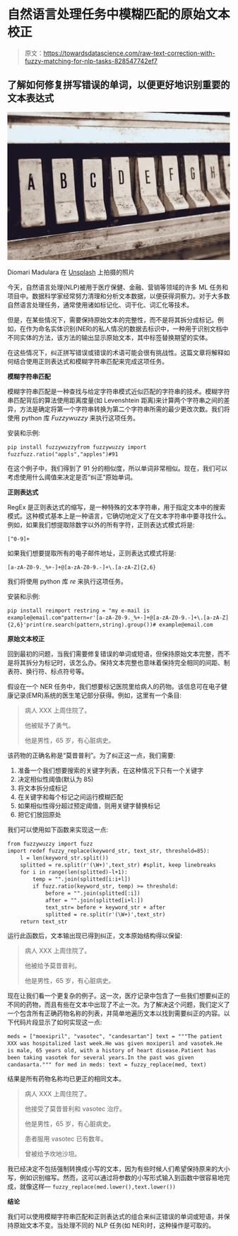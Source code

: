 # 自然语言处理任务中模糊匹配的原始文本校正

> 原文：<https://towardsdatascience.com/raw-text-correction-with-fuzzy-matching-for-nlp-tasks-828547742ef7>

## 了解如何修复拼写错误的单词，以便更好地识别重要的文本表达式

![](img/013d48202172113b5d4f13300cb28407.png)

Diomari Madulara 在 [Unsplash](https://unsplash.com?utm_source=medium&utm_medium=referral) 上拍摄的照片

今天，自然语言处理(NLP)被用于医疗保健、金融、营销等领域的许多 ML 任务和项目中。数据科学家经常努力清理和分析文本数据，以便获得洞察力。对于大多数自然语言处理任务，通常使用诸如标记化、词干化、词汇化等技术。

但是，在某些情况下，需要保持原始文本的完整性，而不是将其拆分成标记。例如，在作为命名实体识别(NER)的私人情况的数据去标识中，一种用于识别文档中不同实体的方法，该方法的输出显示原始文本，其中标签替换期望的实体。

在这些情况下，纠正拼写错误或错误的术语可能会很有挑战性。这篇文章将解释如何结合使用正则表达式和模糊字符串匹配来完成这项任务。

**模糊字符串匹配**

模糊字符串匹配是一种查找与给定字符串模式近似匹配的字符串的技术。模糊字符串匹配背后的算法使用距离度量(如 Levenshtein 距离)来计算两个字符串之间的差异，方法是确定将第一个字符串转换为第二个字符串所需的最少更改次数。我们将使用 python 库 *Fuzzywuzzy* 来执行这项任务。

安装和示例:

```
pip install fuzzywuzzyfrom fuzzywuzzy import fuzzfuzz.ratio("appls","apples")#91
```

在这个例子中，我们得到了 91 分的相似度，所以单词非常相似。现在，我们可以考虑使用什么阈值来决定是否“纠正”原始单词。

**正则表达式**

RegEx 是正则表达式的缩写，是一种特殊的文本字符串，用于指定文本中的搜索模式。这种模式基本上是一种语言，它确切地定义了在文本字符串中要寻找什么。例如，如果我们想提取除数字以外的所有字符，正则表达式模式将是:

```
[^0-9]+
```

如果我们想要提取所有的电子邮件地址，正则表达式模式将是:

```
[a-zA-Z0-9._%+-]+@[a-zA-Z0-9.-]+\.[a-zA-Z]{2,6}
```

我们将使用 python 库 *re* 来执行这项任务。

安装和示例:

```
pip install reimport restring = "my e-mail is example@email.com"pattern=r'[a-zA-Z0-9._%+-]+@[a-zA-Z0-9.-]+\.[a-zA-Z]{2,6}'print(re.search(pattern,string).group())# example@email.com
```

**原始文本校正**

回到最初的问题，当我们需要修复错误的单词或短语，但保持原始文本完整，而不是将其拆分为标记时，该怎么办。保持文本完整也意味着保持完全相同的间距、制表符、换行符、标点符号等。

假设在一个 NER 任务中，我们想要标记医院里给病人的药物。该信息可在电子健康记录(EMR)系统的医生笔记部分获得。例如，这里有一个条目:

> 病人 XXX 上周住院了。
> 
> 他被赋予了勇气。
> 
> 他是男性，65 岁，有心脏病史。

该药物的正确名称是“莫昔普利”。为了纠正这一点，我们需要:

1.  准备一个我们想要搜索的关键字列表，在这种情况下只有一个关键字
2.  决定相似性阈值(默认为 85)
3.  将文本拆分成标记
4.  在关键字和每个标记之间运行模糊匹配
5.  如果相似性得分超过预定阈值，则用关键字替换标记
6.  把它们放回原处

我们可以使用如下函数来实现这一点:

```
from fuzzywuzzy import fuzz
import redef fuzzy_replace(keyword_str, text_str, threshold=85):
    l = len(keyword_str.split())
    splitted = re.split(r'(\W+)',text_str) #split, keep linebreaks
    for i in range(len(splitted)-l+1):
        temp = "".join(splitted[i:i+l])
        if fuzz.ratio(keyword_str, temp) >= threshold:
            before = "".join(splitted[:i])
            after = "".join(splitted[i+l:])
            text_str= before + keyword_str + after
            splitted = re.split(r'(\W+)',text_str)    
    return text_str
```

运行此函数后，文本输出现已得到纠正，文本原始结构得以保留:

> 病人 XXX 上周住院了。
> 
> 他被给予莫昔普利。
> 
> 他是男性，65 岁，有心脏病史。

现在让我们看一个更复杂的例子。这一次，医疗记录中包含了一些我们想要纠正的不同的药物，而且有些在文本中出现了不止一次。为了解决这个问题，我们定义了一个包含所有正确药物名称的列表，并简单地遍历文本以找到需要纠正的内容。以下代码片段显示了如何实现这一点:

```
meds = ["moexipril", "vasotec", "candesartan"] text = """The patient XXX was hospitalized last week.He was given moxiperil and vasotek.He is male, 65 years old, with a history of heart disease.Patient has been taking vasotek for several years.In the past was given candasarta.""" for med in meds: text = fuzzy_replace(med, text)
```

结果是所有药物名称均已更正的相同文本。

> 病人 XXX 上周住院了。
> 
> 他接受了莫昔普利和 vasotec 治疗。
> 
> 他是男性，65 岁，有心脏病史。
> 
> 患者服用 vasotec 已有数年。
> 
> 曾被给予坎地沙坦。

我已经决定不包括强制转换成小写的文本，因为有些时候人们希望保持原来的大小写，例如识别缩写。然而，这可以通过将参数的小写形式输入到函数中很容易地完成，就像这样— `fuzzy_replace(med.lower(),text.lower())`

**结论**

我们可以使用模糊字符串匹配和正则表达式的组合来纠正错误的单词或短语，并保持原始文本不变。当处理不同的 NLP 任务(如 NER)时，这种操作是可取的。